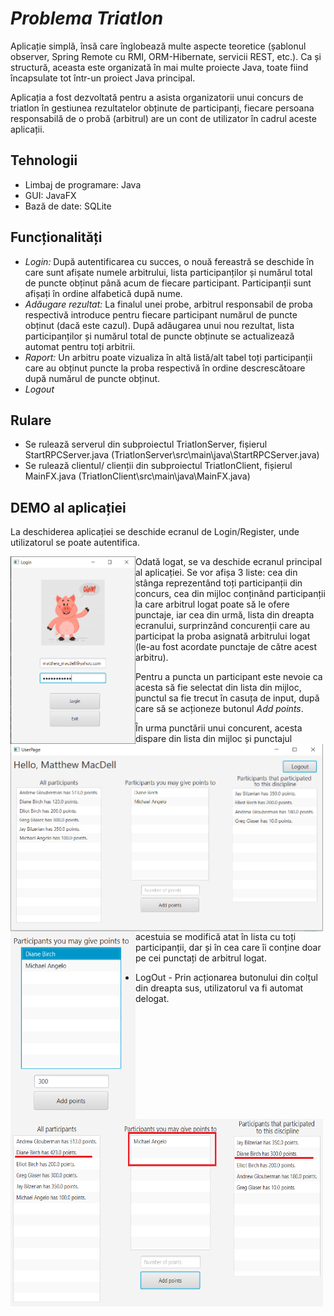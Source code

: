 # _Problema Triatlon_

Aplicație simplă, însă care înglobează multe aspecte teoretice (șablonul observer, Spring Remote cu RMI, ORM-Hibernate, servicii REST, etc.). 
Ca și structură, aceasta este organizată în mai multe proiecte Java, toate fiind încapsulate tot într-un proiect Java principal.

Aplicația a fost dezvoltată pentru a asista organizatorii unui concurs de triatlon în gestiunea rezultatelor 
obținute de participanți, fiecare persoana responsabilă de o probă (arbitrul) are un cont de utilizator în cadrul 
aceste aplicații. 


## Tehnologii

- Limbaj de programare: Java 
- GUI: JavaFX
- Bază de date: SQLite

## Funcționalități

- _Login:_ După autentificarea cu succes, o nouă fereastră se deschide în care sunt afișate numele arbitrului,
lista participanților și numărul total de puncte obținut până acum de fiecare participant. Participanții sunt
afișați în ordine alfabetică după nume.
- _Adăugare rezultat:_ La finalul unei probe, arbitrul responsabil de proba respectivă introduce pentru fiecare
participant numărul de puncte obținut (dacă este cazul). După adăugarea unui nou rezultat, lista
participanților și numărul total de puncte obținute se actualizează automat pentru toți arbitrii.
- _Raport:_ Un arbitru poate vizualiza în altă listă/alt tabel toți participanții care au obținut puncte la proba
respectivă în ordine descrescătoare după numărul de puncte obținut. 
- _Logout_

## Rulare
- Se rulează serverul din subproiectul TriatlonServer, fișierul StartRPCServer.java (TriatlonServer\src\main\java\StartRPCServer.java)
- Se rulează clientul/ clienții din subproiectul TriatlonClient, fișierul MainFX.java (TriatlonClient\src\main\java\MainFX.java)

## DEMO al aplicației

La deschiderea aplicației se deschide ecranul de Login/Register, unde utilizatorul se poate autentifica.
<p align="center">
     <img src = "imagini_readme\1.PNG" height="300" width="200" style="float:left">
</p>

Odată logat, se va deschide ecranul principal al aplicației. Se vor afișa 3 liste: cea din stânga reprezentând 
toți participanții din concurs, cea din mijloc conținând participanții la care arbitrul logat poate să le ofere 
punctaje, iar cea din urmă, lista din dreapta ecranului, surprinzând concurenții care au participat la proba asignată 
arbitrului logat (le-au fost acordate punctaje de către acest arbitru).
<p align="center">
     <img src = "imagini_readme\2.PNG" height="300" width="500" style="float:left">
</p>

Pentru a puncta un participant este nevoie ca acesta să fie selectat din lista din mijloc, punctul sa fie trecut 
în casuța de input, după care să se acționeze butonul _Add points_.
<p align="center">
     <img src = "imagini_readme\3_1.PNG" height="300" width="200" style="float:left">
</p>

În urma punctării unui concurent, acesta dispare din lista din mijloc și punctajul acestuia se modifică atat în 
lista cu toți participanții, dar și în cea care îi conține doar pe cei punctați de arbitrul logat.
<p align="center">
     <img src = "imagini_readme\3_2.PNG" height="300" width="500" style="float:left">
</p>

- LogOut - Prin acționarea butonului din colțul din dreapta sus, utilizatorul va fi automat delogat.
